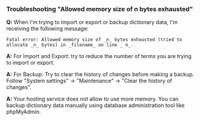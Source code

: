 ### Troubleshooting "Allowed memory size of n bytes exhausted" ###

**Q:** When I'm trying to import or export or backup dictionary data, I'm receiving the following message:

```
Fatal error: Allowed memory size of _n_ bytes exhausted (tried to allocate _n_ bytes) in _filename_ on line _ n_.
```

**A:** For Import and Export: try to reduce the number of terms you are trying to import or export.

**A:** For Backup: Try to clear the history of changes before making a backup.
Follow "System settings" -> "Maintenance" -> "Clear the history of changes".

**A:** Your hosting service does not allow to use more memory. You can backup dictionary data manually using database administration tool like phpMyAdmin.